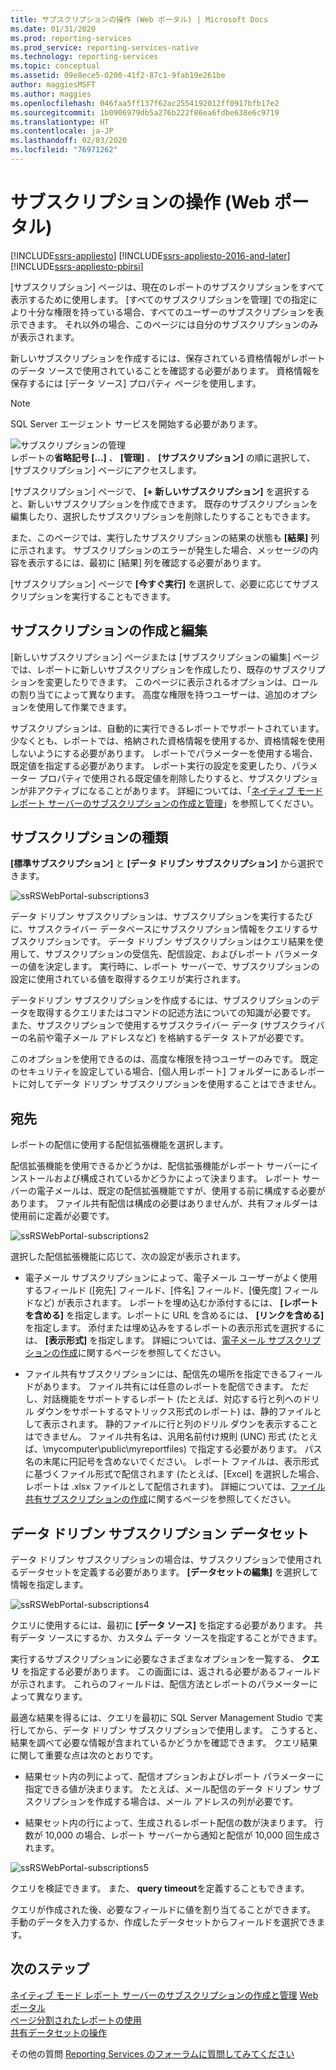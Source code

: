 ```yaml
---
title: サブスクリプションの操作 (Web ポータル) | Microsoft Docs
ms.date: 01/31/2020
ms.prod: reporting-services
ms.prod_service: reporting-services-native
ms.technology: reporting-services
ms.topic: conceptual
ms.assetid: 09e8ece5-0200-41f2-87c1-9fab19e261be
author: maggiesMSFT
ms.author: maggies
ms.openlocfilehash: 046faa5ff137f62ac2554192012ff0917bfb17e2
ms.sourcegitcommit: 1b0906979db5a276b222f86ea6fdbe638e6c9719
ms.translationtype: HT
ms.contentlocale: ja-JP
ms.lasthandoff: 02/03/2020
ms.locfileid: "76971262"
---
```

# <a name="working-with-subscriptions-web-portal"></a>サブスクリプションの操作 (Web ポータル)

[!INCLUDE[ssrs-appliesto](../includes/ssrs-appliesto.md)] [!INCLUDE[ssrs-appliesto-2016-and-later](../includes/ssrs-appliesto-2016-and-later.md)] [!INCLUDE[ssrs-appliesto-pbirsi](../includes/ssrs-appliesto-pbirs.md)]

[サブスクリプション] ページは、現在のレポートのサブスクリプションをすべて表示するために使用します。 [すべてのサブスクリプションを管理] での指定により十分な権限を持っている場合、すべてのユーザーのサブスクリプションを表示できます。 それ以外の場合、このページには自分のサブスクリプションのみが表示されます。  
  
新しいサブスクリプションを作成するには、保存されている資格情報がレポートのデータ ソースで使用されていることを確認する必要があります。 資格情報を保存するには [データ ソース] プロパティ ページを使用します。  
  
> [!NOTE]
> SQL Server エージェント サービスを開始する必要があります。   
  
![サブスクリプションの管理](../reporting-services/media/working-with-subscriptions-web-portal/ssrs-manage-subscriptions.png)  
レポートの**省略記号 [...]** 、 **[管理]** 、 **[サブスクリプション]** の順に選択して、[サブスクリプション] ページにアクセスします。  
  
[サブスクリプション] ページで、 **[+ 新しいサブスクリプション]** を選択すると、新しいサブスクリプションを作成できます。 既存のサブスクリプションを編集したり、選択したサブスクリプションを削除したりすることもできます。  
  
また、このページでは、実行したサブスクリプションの結果の状態も **[結果]** 列に示されます。 サブスクリプションのエラーが発生した場合、メッセージの内容を表示するには、最初に [結果] 列を確認する必要があります。 

[サブスクリプション] ページで **[今すぐ実行]** を選択して、必要に応じてサブスクリプションを実行することもできます。
  
## <a name="creating-or-editing-a-subscription"></a>サブスクリプションの作成と編集  
[新しいサブスクリプション] ページまたは [サブスクリプションの編集] ページでは、レポートに新しいサブスクリプションを作成したり、既存のサブスクリプションを変更したりできます。 このページに表示されるオプションは、ロールの割り当てによって異なります。 高度な権限を持つユーザーは、追加のオプションを使用して作業できます。  
  
サブスクリプションは、自動的に実行できるレポートでサポートされています。 少なくとも、レポートでは、格納された資格情報を使用するか、資格情報を使用しないようにする必要があります。 レポートでパラメーターを使用する場合、既定値を指定する必要があります。 レポート実行の設定を変更したり、パラメーター プロパティで使用される既定値を削除したりすると、サブスクリプションが非アクティブになることがあります。 詳細については、「[ネイティブ モード レポート サーバーのサブスクリプションの作成と管理](subscriptions/create-and-manage-subscriptions-for-native-mode-report-servers.md)」を参照してください。  
  
## <a name="type-of-subscription"></a>サブスクリプションの種類  
**[標準サブスクリプション]** と **[データ ドリブン サブスクリプション]** から選択できます。  
  
![ssRSWebPortal-subscriptions3](../reporting-services/media/working-with-subscriptions-web-portal/ssrswebportal-subscriptions3.png)  
   
データ ドリブン サブスクリプションは、サブスクリプションを実行するたびに、サブスクライバー データベースにサブスクリプション情報をクエリするサブスクリプションです。 データ ドリブン サブスクリプションはクエリ結果を使用して、サブスクリプションの受信先、配信設定、およびレポート パラメーターの値を決定します。 実行時に、レポート サーバーで、サブスクリプションの設定に使用されている値を取得するクエリが実行されます。   
  
データドリブン サブスクリプションを作成するには、サブスクリプションのデータを取得するクエリまたはコマンドの記述方法についての知識が必要です。 また、サブスクリプションで使用するサブスクライバー データ (サブスクライバーの名前や電子メール アドレスなど) を格納するデータ ストアが必要です。  
  
このオプションを使用できるのは、高度な権限を持つユーザーのみです。 既定のセキュリティを設定している場合、[個人用レポート] フォルダーにあるレポートに対してデータ ドリブン サブスクリプションを使用することはできません。  
  
## <a name="destination"></a>宛先  
レポートの配信に使用する配信拡張機能を選択します。   
  
配信拡張機能を使用できるかどうかは、配信拡張機能がレポート サーバーにインストールおよび構成されているかどうかによって決まります。 レポート サーバーの電子メールは、既定の配信拡張機能ですが、使用する前に構成する必要があります。 ファイル共有配信は構成の必要はありませんが、共有フォルダーは使用前に定義が必要です。  
  
![ssRSWebPortal-subscriptions2](../reporting-services/media/working-with-subscriptions-web-portal/ssrswebportal-subscriptions2.png)  
  
選択した配信拡張機能に応じて、次の設定が表示されます。  
  
-   電子メール サブスクリプションによって、電子メール ユーザーがよく使用するフィールド ([宛先] フィールド、[件名] フィールド、[優先度] フィールドなど) が表示されます。 レポートを埋め込むか添付するには、 **[レポートを含める]** を指定します。レポートに URL を含めるには、 **[リンクを含める]** を指定します。 添付または埋め込みをするレポートの表示形式を選択するには、 **[表示形式]** を指定します。 詳細については、[電子メール サブスクリプションの作成](subscriptions/create-and-manage-subscriptions-for-native-mode-report-servers.md#bkmk_create_email_subscription)に関するページを参照してください。 
  
-   ファイル共有サブスクリプションには、配信先の場所を指定できるフィールドがあります。 ファイル共有には任意のレポートを配信できます。 ただし、対話機能をサポートするレポート (たとえば、対応する行と列へのドリル ダウンをサポートするマトリックス形式のレポート) は、静的ファイルとして表示されます。 静的ファイルに行と列のドリル ダウンを表示することはできません。 ファイル共有名は、汎用名前付け規則 (UNC) 形式 (たとえば、\mycomputer\public\myreportfiles) で指定する必要があります。 パス名の末尾に円記号を含めないでください。 レポート ファイルは、表示形式に基づくファイル形式で配信されます (たとえば、[Excel] を選択した場合、レポートは .xlsx ファイルとして配信されます)。  詳細については、[ファイル共有サブスクリプションの作成](subscriptions/create-and-manage-subscriptions-for-native-mode-report-servers.md#bkmk_create_fileshare_subscription)に関するページを参照してください。
  
## <a name="data-driven-subscription-dataset"></a>データ ドリブン サブスクリプション データセット  
データ ドリブン サブスクリプションの場合は、サブスクリプションで使用されるデータセットを定義する必要があります。 **[データセットの編集]** を選択して情報を指定します。  
  
![ssRSWebPortal-subscriptions4](../reporting-services/media/working-with-subscriptions-web-portal/ssrswebportal-subscriptions4.png)  
  
クエリに使用するには、最初に **[データ ソース]** を指定する必要があります。 共有データ ソースにするか、カスタム データ ソースを指定することができます。  
  
実行するサブスクリプションに必要なさまざまなオプションを一覧する、 **クエリ** を指定する必要があります。 この画面には、返される必要があるフィールドが示されます。 これらのフィールドは、配信方法とレポートのパラメーターによって異なります。  
  
最適な結果を得るには、クエリを最初に SQL Server Management Studio で実行してから、データ ドリブン サブスクリプションで使用します。 こうすると、結果を調べて必要な情報が含まれているかどうかを確認できます。 クエリ結果に関して重要な点は次のとおりです。  
  
-   結果セット内の列によって、配信オプションおよびレポート パラメーターに指定できる値が決まります。 たとえば、メール配信のデータ ドリブン サブスクリプションを作成する場合は、メール アドレスの列が必要です。  
  
-   結果セット内の行によって、生成されるレポート配信の数が決まります。 行数が 10,000 の場合、レポート サーバーから通知と配信が 10,000 回生成されます。  
  
![ssRSWebPortal-subscriptions5](../reporting-services/media/working-with-subscriptions-web-portal/ssrswebportal-subscriptions5.png)  
  
クエリを検証できます。 また、 **query timeout**を定義することもできます。  
  
クエリが作成された後、必要なフィールドに値を割り当てることができます。 手動のデータを入力するか、作成したデータセットからフィールドを選択できます。 

## <a name="next-steps"></a>次のステップ

[ネイティブ モード レポート サーバーのサブスクリプションの作成と管理](subscriptions/create-and-manage-subscriptions-for-native-mode-report-servers.md)
[Web ポータル](../reporting-services/web-portal-ssrs-native-mode.md)  
[ページ分割されたレポートの使用](working-with-paginated-reports-web-portal.md)  
[共有データセットの操作](../reporting-services/work-with-shared-datasets-web-portal.md)

その他の質問 [Reporting Services のフォーラムに質問してみてください](https://go.microsoft.com/fwlink/?LinkId=620231)
